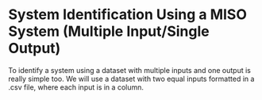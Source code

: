 # System Identification Using a MISO System (Multiple Input/Single Output)

To identify a system using a dataset with multiple inputs and one output is really simple too. We will use a dataset with two equal inputs formatted in a .csv file, where each input is in a column.